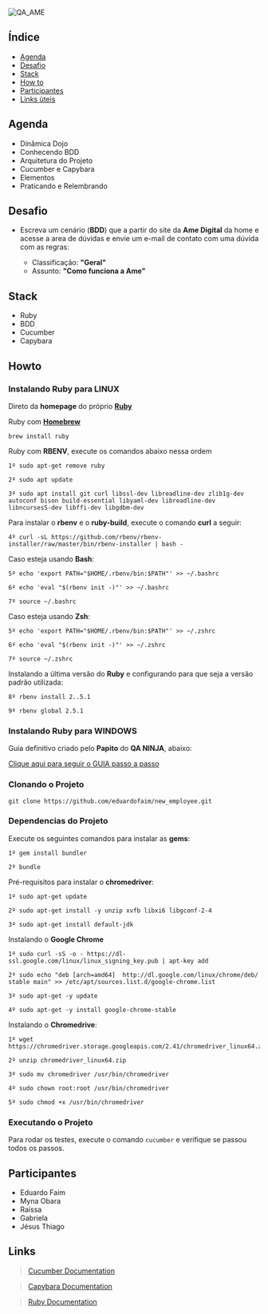  ![QA_AME](https://i.ibb.co/8PgBByW/Screenshot-from-2019-09-17-09-45-43.png)

## Índice

- [Agenda](#agenda)
- [Desafio](#desafio)
- [Stack](#stack)
- [How to](#howto)
- [Participantes](#participantes)
- [Links ùteis](#links)


## Agenda

 - Dinâmica Dojo
 - Conhecendo BDD
 - Arquitetura do Projeto
 - Cucumber e Capybara
 - Elementos
 - Praticando e Relembrando   


## Desafio

- Escreva um cenário (**BDD**) que a partir do site da **Ame Digital** da home e acesse a area de dúvidas  e envie um e-mail de contato com uma dúvida com as regras:​

  - Classificação: **"Geral"​**​
  - Assunto: **"Como funciona a Ame"​**


## Stack

- Ruby
- BDD
- Cucumber
- Capybara


## Howto


### Instalando Ruby para LINUX
 

Direto da **homepage** do próprio **[Ruby](https://www.ruby-lang.org/en/documentation/installation/)**

Ruby com **[Homebrew](http://brew.sh/)**
```
brew install ruby
```
Ruby com **RBENV**, execute os comandos abaixo nessa ordem
```
1º sudo apt-get remove ruby
```
```
2º sudo apt update
```
```
3º sudo apt install git curl libssl-dev libreadline-dev zlib1g-dev autoconf bison build-essential libyaml-dev libreadline-dev libncurses5-dev libffi-dev libgdbm-dev
```
Para instalar o **rbenv** e o  **ruby-build**, execute o comando **curl** a seguir:
```
4º curl -sL https://github.com/rbenv/rbenv-installer/raw/master/bin/rbenv-installer | bash -
```
Caso esteja usando **Bash**:

```
5º echo 'export PATH="$HOME/.rbenv/bin:$PATH"' >> ~/.bashrc

6º echo 'eval "$(rbenv init -)"' >> ~/.bashrc

7º source ~/.bashrc
```
Caso esteja usando **Zsh**:

```
5º echo 'export PATH="$HOME/.rbenv/bin:$PATH"' >> ~/.zshrc

6º echo 'eval "$(rbenv init -)"' >> ~/.zshrc

7º source ~/.zshrc
```
Instalando a última versão do **Ruby** e configurando para que seja a versão padrão utilizada:
```
8º rbenv install 2..5.1

9º rbenv global 2.5.1
```


### Instalando Ruby para WINDOWS


Guia definitivo criado pelo **Papito** do **QA NINJA**, abaixo:

[Clique aqui para seguir o GUIA passo a passo](https://medium.com/qaninja/instalando-ruby-cucumber-e-capybara-no-windows-10-acb1fe833a95)


### Clonando o Projeto

```
git clone https://github.com/eduardofaim/new_employee.git
```

### Dependencias do Projeto


Execute os seguintes comandos para instalar as **gems**:
```
1º gem install bundler
```
```
2º bundle
```


Pré-requisitos para instalar o **chromedriver**:
```
1º sudo apt-get update
```
```
2º sudo apt-get install -y unzip xvfb libxi6 libgconf-2-4
```
```
3º sudo apt-get install default-jdk 
```

Instalando o **Google Chrome**

```
1º sudo curl -sS -o - https://dl-ssl.google.com/linux/linux_signing_key.pub | apt-key add
```
```
2º sudo echo "deb [arch=amd64]  http://dl.google.com/linux/chrome/deb/ stable main" >> /etc/apt/sources.list.d/google-chrome.list
```
```
3º sudo apt-get -y update
```
```
4º sudo apt-get -y install google-chrome-stable
```

Instalando o **Chromedrive**:

```
1º wget https://chromedriver.storage.googleapis.com/2.41/chromedriver_linux64.zip
```
```
2º unzip chromedriver_linux64.zip
```
```
3º sudo mv chromedriver /usr/bin/chromedriver
```
```
4º sudo chown root:root /usr/bin/chromedriver
```
```
5º sudo chmod +x /usr/bin/chromedriver
```

### Executando o Projeto


Para rodar os testes, execute o comando `cucumber` e verifique se passou todos os passos. 


## Participantes

- Eduardo Faim
- Myna Obara
- Raíssa
- Gabriela
- Jésus Thiago


## Links

>[Cucumber Documentation](https://cucumber.io/docs/reference)

>[Capybara Documentation](http://www.rubydoc.info/github/jnicklas/capybara/master)

>[Ruby Documentation](http://ruby-doc.org/)
